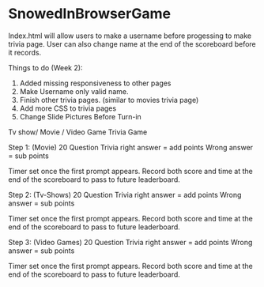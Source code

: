 # SnowedInBrowserGame

Index.html will allow users to make a username before progessing to make trivia page. User can also change name at the end of the scoreboard before it records.

Things to do (Week 2):

1. Added missing responsiveness to other pages
2. Make Username only valid name.
3. Finish other trivia pages. (similar to movies trivia page)
4. Add more CSS to trivia pages
5. Change Slide Pictures Before Turn-in

Tv show/ Movie / Video Game Trivia Game

Step 1: (Movie) 20 Question Trivia
  right answer = add points
  Wrong answer = sub points
  
  Timer set once the first prompt appears. 
  Record both score and time at the end of the scoreboard to pass to future leaderboard.
  

Step 2: (Tv-Shows) 20 Question Trivia
  right answer = add points
  Wrong answer = sub points
  
  Timer set once the first prompt appears. 
  Record both score and time at the end of the scoreboard to pass to future leaderboard.
  
Step 3: (Video Games) 20 Question Trivia
  right answer = add points
  Wrong answer = sub points
  
  Timer set once the first prompt appears. 
  Record both score and time at the end of the scoreboard to pass to future leaderboard.
 

